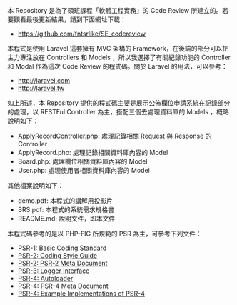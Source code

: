 本 Repository 是為了碩班課程「軟體工程實務」的 Code Review 所建立的。若要觀看最後更新結果，請到下面網址下載：

- https://github.com/fntsrlike/SE_codereview

本程式是使用 Laravel 這套擁有 MVC 架構的 Framework，在後端的部分可以把主力專注放在 Controllers 和 Models ，所以我選擇了有關紀錄功能的 Controller 和 Modal 作為這次 Code Review 的程式碼。關於 Laravel 的用法，可以參考：

- http://laravel.com
- http://laravel.tw

如上所述，本 Repository 提供的程式碼主要是展示公佈欄位申請系統在記錄部分的處理，以 RESTFul Controller 為主，搭配三個去處理資料庫的 Models ，概略說明如下：

- ApplyRecordController.php: 處理記錄相關 Request 與 Response 的 Controller
- ApplyRecord.php: 處理記錄相關資料庫內容的 Model
- Board.php: 處理欄位相關資料庫內容的 Model
- User.php: 處理使用者相關資料庫內容的 Model

其他檔案說明如下：
- demo.pdf: 本程式的講解用投影片
- SRS.pdf: 本程式的系統需求規格書
- README.md: 說明文件，即本文件

本程式碼參考的是以 PHP-FIG 所規範的 PSR 為主，可參考下列文件：
- [PSR-1: Basic Coding Standard](https://github.com/php-fig/fig-standards/blob/master/accepted/PSR-1-basic-coding-standard.md)
- [PSR-2: Coding Style Guide](https://github.com/php-fig/fig-standards/blob/master/accepted/PSR-2-coding-style-guide.md)
- [PSR-2: PSR-2 Meta Document](https://github.com/php-fig/fig-standards/blob/master/accepted/PSR-2-coding-style-guide-meta.md)
- [PSR-3: Logger Interface](https://github.com/php-fig/fig-standards/blob/master/accepted/PSR-3-logger-interface.md)
- [PSR-4: Autoloader](https://github.com/php-fig/fig-standards/blob/master/accepted/PSR-4-autoloader.md)
- [PSR-4: PSR-4 Meta Document](https://github.com/php-fig/fig-standards/blob/master/accepted/PSR-4-autoloader-meta.md)
- [PSR-4: Example Implementations of PSR-4](https://github.com/php-fig/fig-standards/blob/master/accepted/PSR-4-autoloader-examples.md)
